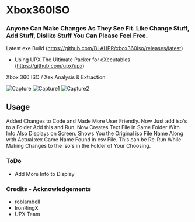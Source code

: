 # Xbox360ISO
### Anyone Can Make Changes As They See Fit. Like Change Stuff, Add Stuff, Dislike Stuff You Can Please Feel Free.
Latest exe Build (https://github.com/BLAHPR/xbox360iso/releases/latest)
* Using UPX The Ultimate Packer for eXecutables (https://github.com/upx/upx)

Xbox 360 ISO / Xex Analysis &amp; Extraction

![Capture](https://github.com/user-attachments/assets/f597027b-7a88-4246-a8ca-0f8ea909c945)
![Capture1](https://github.com/user-attachments/assets/da6e1449-ca61-40d2-93e3-9af47769a13b)
![Capture2](https://github.com/user-attachments/assets/63438838-c800-420e-92c4-f8206409d175)

Usage
-

Added Changes to Code and Made More User Friendly. Now Just add iso's to a Folder Add this and Run. Now Creates Text File in Same Folder With Info Also Displays on Screen. Shows You the Original iso File Name Along with Actual xex Game Name Found in csv File. This can be Re-Run While Making Changes to the iso's in the Folder of Your Choosing.

### ToDo
* Add More Info to Display

### Credits - Acknowledgements
* roblambell
* IronRingX
* UPX Team
